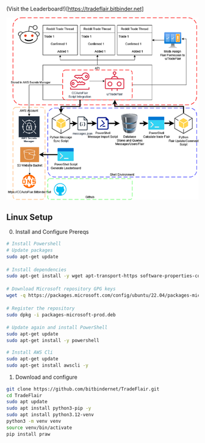 (Visit the Leaderboard!)[https://tradeflair.bitbinder.net]

![Diagram](TradeFlairDiagram.png)


## Linux Setup

0. Install and Configure Prereqs

```bash
# Install Powershell
# Update packages
sudo apt-get update

# Install dependencies
sudo apt-get install -y wget apt-transport-https software-properties-common

# Download Microsoft repository GPG keys
wget -q https://packages.microsoft.com/config/ubuntu/22.04/packages-microsoft-prod.deb

# Register the repository
sudo dpkg -i packages-microsoft-prod.deb

# Update again and install PowerShell
sudo apt-get update
sudo apt-get install -y powershell
```

```bash
# Install AWS Cli
sudo apt-get update
sudo apt-get install awscli -y
```

1. Download and configure

```bash
git clone https://github.com/bitbindernet/TradeFlair.git
cd TradeFlair
sudo apt update
sudo apt install python3-pip -y
sudo apt install python3.12-venv
python3 -m venv venv
source venv/bin/activate
pip install praw

```

